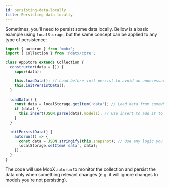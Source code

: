 ```yaml
---
id: persisting-data-locally
title: Persisting data locally
---
```


Sometimes, you'll need to persist some data locally.
Bellow is a basic example using `localStorage`, but the same concept can be applied to any type of persistence:

```javascript
import { autorun } from 'mobx';
import { Collection } from '@datx/core';

class AppStore extends Collection {
  constructor(data = []) {
    super(data);

    this.loadData(); // Load before init persist to avoid an unnecessary persisting cycle
    this.initPersistData();
  }

  loadData() {
    const data = localStorage.getItem('data'); // Load data from somewhere
    if (data) {
      this.insert(JSON.parse(data).models); // Use insert to add it to the store
    }
  }

  initPersistData() {
    autorun(() => {
      const data = JSON.stringify(this.snapshot); // Use any logic you want (e.g. filter by type)
      localStorage.setItem('data', data);
    });
  }
}
```

The code will use MobX `autorun` to monitor the collection and persist the data only when something relevant changes (e.g. it will ignore changes to models you're not persisting).

